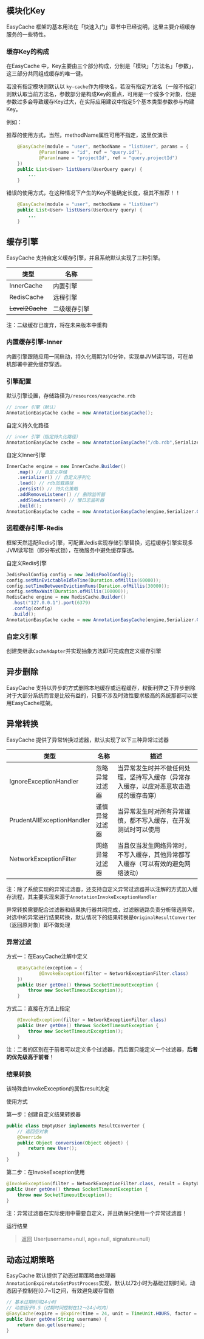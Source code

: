 ## 模块化Key

EasyCache 框架的基本用法在「快速入门」章节中已经说明，这里主要介绍缓存服务的一些特性。

### 缓存Key的构成

在EasyCache 中，Key主要由三个部分构成，分别是「模块」「方法名」「参数」，这三部分共同组成缓存的唯一键。

若没有指定模块则默认以 `ky-cache`作为模块名，若没有指定方法名（一般不指定）则默认取当前方法名，参数部分是构成Key的重点，可用是一个或多个对象，但是参数过多会导致缓存Key过大，在实际应用建议中指定5个基本类型参数参与构建Key。

例如：

推荐的使用方式，当然，methodName属性可用不指定，这里仅演示

```java
    @EasyCache(module = "user", methodName = "listUser", params = {
            @Param(name = "id", ref = "query.id"),
            @Param(name = "projectId", ref = "query.projectId")
    })
    public List<User> listUsers(UserQuery query) {
        ...
    }
```

错误的使用方式，在这种情况下产生的Key不能确定长度，极其不推荐！！

```java
    @EasyCache(module = "user", methodName = "listUser")
    public List<User> listUsers(UserQuery query) {
        ...
    }
```

## 缓存引擎

EasyCache 支持自定义缓存引擎，并且系统默认实现了三种引擎。

| 类型            | 名称         |
| --------------- | ------------ |
| InnerCache      | 内置引擎     |
| RedisCache      | 远程引擎     |
| ~~Level2Cache~~ | 二级缓存引擎 |

注：二级缓存已废弃，将在未来版本中重构

### 内置缓存引擎-Inner

内置引擎跟随应用一同启动，持久化周期为10分钟，实现单JVM读写锁，可在单机部署中避免缓存穿透。

### 引擎配置

默认引擎设置，存储路径为`/resources/easycache.rdb`

```java
// inner 引擎（默认）
AnnotationEasyCache cache = new AnnotationEasyCache();
```

自定义持久化路径

```java
// inner 引擎（指定持久化路径）
AnnotationEasyCache cache = new AnnotationEasyCache("/db.rdb",Serializer.GSON);
```

自定义Inner引擎

```java
InnerCache engine = new InnerCache.Builder()
    .map() // 自定义存储
    .serializer() // 自定义序列化
    .load() // rdb加载路径
    .persist() // 持久化策略
    .addRemoveListener() // 删除监听器
    .addSlowListener() // 慢日志监听器
    .build();
AnnotationEasyCache cache = new AnnotationEasyCache(engine,Serializer.GSON);
```

### 远程缓存引擎-Redis

框架天然适配Redis引擎，可配置Jedis实现存储引擎替换，远程缓存引擎实现多JVM读写锁（即分布式锁），在微服务中避免缓存穿透。

自定义Redis引擎

```java
JedisPoolConfig config = new JedisPoolConfig();
config.setMinEvictableIdleTime(Duration.ofMillis(60000));
config.setTimeBetweenEvictionRuns(Duration.ofMillis(30000));
config.setMaxWait(Duration.ofMillis(100000));
RedisCache engine = new RedisCache.Builder()
  .host("127.0.0.1").port(6379)
  .config(config)
  .build();
AnnotationEasyCache cache = new AnnotationEasyCache(engine,Serializer.GSON);
```

### 自定义引擎

创建类继承`CacheAdapter`并实现抽象方法即可完成自定义缓存引擎

## 异步删除

EasyCache 支持以异步的方式删除本地缓存或远程缓存，权衡利弊之下异步删除对于大部分系统而言是比较有益的，只要不涉及时效性要求极高的系统那都可以使用EasyCache框架。

## 异常转换

EasyCache 提供了异常转换过滤器，默认实现了以下三种异常过滤器

| 类型                       | 名称           | 描述                                                         |
| -------------------------- | -------------- | ------------------------------------------------------------ |
| IgnoreExceptionHandler     | 忽略异常过滤器 | 当异常发生时并不做任何处理，坚持写入缓存（异常存入缓存，以应对恶意攻击造成的缓存击穿） |
| PrudentAllExceptionHandler | 谨慎异常过滤器 | 当异常发生时对所有异常谨慎，都不写入缓存，在开发测试时可以使用 |
| NetworkExceptionFilter     | 网络异常过滤器 | 当且仅当发生网络异常时，不写入缓存，其他异常都写入缓存（可以有效的避免网络波动） |

注：除了系统实现的异常过滤器，还支持自定义异常过滤器并以注解的方式加入缓存流程，其主要实现来源于`AnnotationInvokeExceptionHandler`

异常转换需要配合过滤器和结果执行器共同完成，过滤器链路负责分析筛选异常，对选中的异常进行结果转换，默认情况下的结果转换是`OriginalResultConverter` （返回原对象）即不做处理

### 异常过滤

方式一：在EasyCache注解中定义

```java
    @EasyCache(exception = {
            @InvokeException(filter = NetworkExceptionFilter.class)
    })
    public User getOne() throws SocketTimeoutException {
        throw new SocketTimeoutException();
    }
```

方式二：直接在方法上指定

```java
    @InvokeException(filter = NetworkExceptionFilter.class)
    public User getOne() throws SocketTimeoutException {
        throw new SocketTimeoutException();
    }
```

注：二者的区别在于前者可以定义多个过滤器，而后置只能定义一个过滤器，**后者的优先级高于前者**！

### 结果转换

该特殊由InvokeException的属性result决定

使用方式

第一步：创建自定义结果转换器

```java
public class EmptyUser implements ResultConverter {
    // 返回空对象
    @Override
    public Object conversion(Object object) {
        return new User();
    }
}
```

第二步：在InvokeException使用

```java
@InvokeException(filter = NetworkExceptionFilter.class, result = EmptyUser.class)
public User getOne() throws SocketTimeoutException {
    throw new SocketTimeoutException();
}
```

注：异常过滤器在实际使用中需要自定义，并且确保只使用一个异常过滤器！

运行结果

> 返回 User(username=null, age=null, signature=null)

## 动态过期策略

EasyCache 默认提供了动态过期策略由处理器`AnnotationExpireAutoSetPostProcess`实现，默认以72小时为基础过期时间，动态因子控制在[0.7~1]之间，有效避免缓存雪崩

```java
// 基本过期时间24小时
// 动态因子0.5（过期时间控制在12～24小时内）
@EasyCache(expire = @Expire(time = 24, unit = TimeUnit.HOURS, factor = 0.5))
public User getOne(String username) {
    return dao.get(username);
}
```

